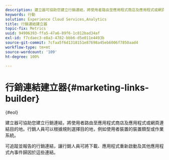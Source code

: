 ```yaml
---
description: 建立器可協助您建立行銷連結，將使用者路由至應用程式商店及應用程式或網頁連結目的地。行銷人員可以根據規則選擇目的地，例如使用者裝置的裝置類型或作業系統。
keywords: 行動
solution: Experience Cloud Services,Analytics
title: 行銷連結建立器
topic-fix: Metrics
uuid: 94906393-ffa5-47a6-89f6-1c812bad34af
exl-id: f7cdaec3-e8a3-4782-bbb6-d5e011e4493b
source-git-commit: 7cfaa5f6d1318151e87698a45eb6006f7850aad4
workflow-type: tm+mt
source-wordcount: '109'
ht-degree: 100%

---
```


# 行銷連結建立器{#marketing-links-builder}

{#eol}

建立器可協助您建立行銷連結，將使用者路由至應用程式商店及應用程式或網頁連結目的地。行銷人員可以根據規則選擇目的地，例如使用者裝置的裝置類型或作業系統。

可追蹤並報告的行銷連結，讓行銷人員可將下載、應用程式重新啟動及其他應用程式內事件歸因於這些連結。
